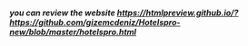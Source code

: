 ##### you can review the website https://htmlpreview.github.io/?https://github.com/gizemcdeniz/Hotelspro-new/blob/master/hotelspro.html
